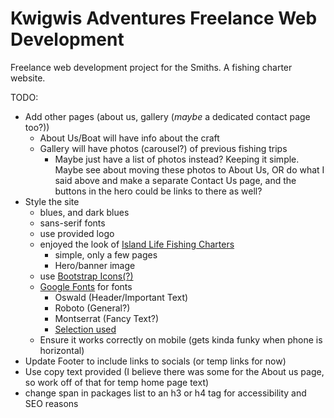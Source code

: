 # Kwigwis Adventures Freelance Web Development
Freelance web development project for the Smiths. A fishing charter website.

TODO:
- Add other pages (about us, gallery (*maybe* a dedicated contact page too?))
    - About Us/Boat will have info about the craft
    - Gallery will have photos (carousel?) of previous fishing trips
        - Maybe just have a list of photos instead? Keeping it simple. Maybe see about moving these photos to About Us, OR do what I said above and make a separate Contact Us page, and the buttons in the hero could be links to there as well?
- Style the site
    - blues, and dark blues
    - sans-serif fonts
    - use provided logo
    - enjoyed the look of [Island Life Fishing Charters](https://islandlifefishingcharters.com/)
        - simple, only a few pages
        - Hero/banner image
    - use [Bootstrap Icons(?)](https://icons.getbootstrap.com/)
    - [Google Fonts](https://fonts.google.com/) for fonts
        - Oswald (Header/Important Text)
        - Roboto (General?)
        - Montserrat (Fancy Text?)
        - [Selection used](https://fonts.google.com/share?selection.family=Montserrat:ital,wght@0,100..900;1,100..900|Oswald:wght@200..700|Roboto:ital,wght@0,100..900;1,100..900)
    - Ensure it works correctly on mobile (gets kinda funky when phone is horizontal)
- Update Footer to include links to socials (or temp links for now)
- Use copy text provided (I believe there was some for the About us page, so work off of that for temp home page text)
- change span in packages list to an h3 or h4 tag for accessibility and SEO reasons
